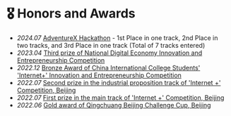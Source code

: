 # 🎖 Honors and Awards
- *2024.07* [AdventureX Hackathon](https://adventure-x.org/) - 1st Place in one track, 2nd Place in two tracks, and 3rd Place in one track (Total of 7 tracks entered)
- *2023.04* [Third prize of National Digital Economy Innovation and Entrepreneurship Competition](https://www.sohu.com/a/665690540_796223)
- *2022.12* [Bronze Award of China International College Students' 'Internet+' Innovation and Entrepreneurship Competition](https://cy.ncss.cn)
- *2022.07* [Second prize in the industrial proposition track of 'Internet +' Competition, Beijing](https://cy.ncss.cn)
- *2022.07* [First prize in the main track of 'Internet +' Competition, Beijing](https://cy.ncss.cn)
- *2022.06* [Gold award of Qingchuang Beijing Challenge Cup, Beijing](https://bj.tiaozhanbei.net/d1/)